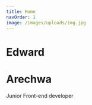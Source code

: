 ```yaml
---
title: Home
navOrder: 1
image: /images/uploads/img.jpg
---
```


# Edward
# Arechwa

Junior Front-end developer
